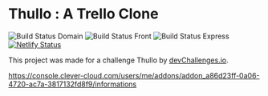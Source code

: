 # Thullo : A Trello Clone

![Build Status Domain](https://github.com/Fredkiss3/thullo/workflows/Continous%20Integration%20For%20Domain/badge.svg?branch=develop)
![Build Status Front](https://github.com/Fredkiss3/thullo/workflows/CI%2FCD%20For%20the%20Frontend/badge.svg?branch=develop)
![Build Status Express](https://github.com/Fredkiss3/thullo/workflows/CI%2FCD%20For%20Express%20API/badge.svg?branch=develop)
[![Netlify Status](https://api.netlify.com/api/v1/badges/0640fc2d-a1e7-4431-a079-d7fb8788dcac/deploy-status)](https://app.netlify.com/sites/xenodochial-dijkstra-c6ac91/deploys)

This project was made for a challenge Thullo by [devChallenges.io](https://devchallenges.io/challenges/wP0LbGgEeKhpFHUpPpDh). 

https://console.clever-cloud.com/users/me/addons/addon_a86d23ff-0a06-4720-ac7a-3817132fd8f9/informations
